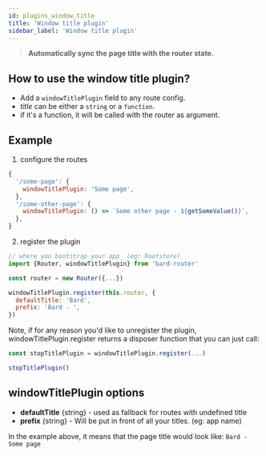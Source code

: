 ```yaml
---
id: plugins_window_title
title: 'Window title plugin'
sidebar_label: 'Window title plugin'
---
```


> **Automatically sync the page title with the router state.**

## How to use the window title plugin?

- Add a `windowTitlePlugin` field to any route config.
- _title_ can be either a `string` or a `function`.
- if it's a function, it will be called with the router as argument.

## Example

1. configure the routes

```js
{
  '/some-page': {
    windowTitlePlugin: 'Some page',
  },
  '/some-other-page': {
    windowTitlePlugin: () => `Some other page - ${getSomeValue()}`,
  },
}
```

2. register the plugin

```js
// where you bootstrap your app_ (eg: Rootstore)
import {Router, windowTitlePlugin} from 'bard-router'

const router = new Router({...})

windowTitlePlugin.register(this.router, {
  defaultTitle: 'Bard',
  prefix: 'Bard - ',
})
```

Note, if for any reason you'd like to unregister the plugin, windowTitlePlugin.register returns a disposer function that you can just call:

```js
const stopTitlePlugin = windowTitlePlugin.register(...)

stopTitlePlugin()
```

## windowTitlePlugin options

- **defaultTitle** {string} - used as fallback for routes with undefined title
- **prefix** {string} - Will be put in front of all your titles. (eg: app name)

In the example above, it means that the page title would look like: `Bard - Some page`
